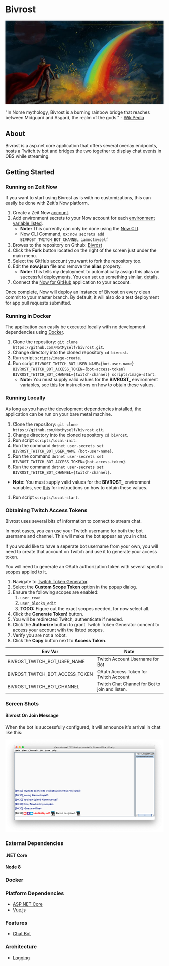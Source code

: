 # Bivrost

![Bivrost](/docs/images/bivrost-readme-header.jpg?raw=true "Bivrost")

"In Norse mythology, Bivrost is a burning rainbow bridge that reaches between Midguard and Asgard, the realm of the gods." - [WikiPedia](https://en.wikipedia.org/wiki/Bifr%C3%B6st)

## About

Bivrost is a asp.net core application that offers several overlay endpoints, hosts a Twitch.tv bot and bridges the two together to display chat events in OBS while streaming.

## Getting Started

### Running on Zeit Now

If you want to start using Bivrost as is with no customizations, this can easily be done with Zeit's Now platform.

1. Create a Zeit Now [account](https://zeit.co/signup).
2. Add environment secrets to your Now account for each [environment variable listed](#obtaining-twitch-access-tokens).
   - **Note:** This currently can only be done using the [Now CLI](https://zeit.co/download#now-cli).
   - Now CLI Command, ex: `now secrets add BIVROST_TWITCH_BOT_CHANNEL iamnotmyself`
3. Browes to the repository on Github: [Bivrost](https://github.com/NotMyself/bivrost)
4. Click the **Fork** button located on the right of the screen just under the main menu.
5. Select the GitHub account you want to fork the repository too.
6. Edit the **now.json** file and remove the **alias** property.
   - **Note:** This tells my deployment to automatically assign this alias on successful deployments. You can set up something similar, [details](https://zeit.co/docs/v2/domains-and-aliases/aliasing-a-deployment).
7. Connect the [Now for GitHub](https://zeit.co/github) application to your account.

Once complete, Now will deploy an instance of Bivrost on every clean commit to your master branch. By default, it will also do a test deployment for app pull requests submitted.

### Running in Docker

The application can easily be executed locally with no development dependencies using [Docker](https://www.docker.com/).

1. Clone the repository: `git clone https://github.com/NotMyself/bivrost.git`.
2. Change directory into the cloned repository `cd bivrost`.
3. Run script `scripts/image-create`.
4. Run script `BIVROST_TWITCH_BOT_USER_NAME={bot-user-name} BIVROST_TWITCH_BOT_ACCESS_TOKEN={bot-access-token} BIVROST_TWITCH_BOT_CHANNEL={twitch-channel} scripts/image-start`.
   - **Note:** You must supply valid values for the **BIVROST_** environment variables, see [this](#obtaining-twitch-access-tokens) for instructions on how to obtain these values.

### Running Locally

As long as you have the development dependencies installed, the application can be run on your bare metal machine.

1. Clone the repository: `git clone https://github.com/NotMyself/bivrost.git`.
1. Change directory into the cloned repository `cd bivrost`.
1. Run script `scripts/local-init`.
1. Run the command `dotnet user-secrets set BIVROST_TWITCH_BOT_USER_NAME {bot-user-name}`.
1. Run the command `dotnet user-secrets set BIVROST_TWITCH_BOT_ACCESS_TOKEN={bot-access-token}`.
1. Run the command `dotnet user-secrets set BIVROST_TWITCH_BOT_CHANNEL={twitch-channel}`.
  - **Note:** You must supply valid values for the **BIVROST_** environment variables, see [this](#obtaining-twitch-access-tokens) for instructions on how to obtain these values.
1. Run script `scripts/local-start`.

### Obtaining Twitch Access Tokens

Bivrost uses several bits of information to connect to stream chat.

In most cases, you can use your Twitch username for both the bot username and channel. This will make the bot appear as you in chat.

If you would like to have a seperate bot username from your own, you will need to create that account on Twitch and use it to generate your access token.

You will need to generate an OAuth authorization token with several specific scopes applied to it.

1. Navigate to [Twitch Token Generator](https://twitchtokengenerator.com).
2. Select the **Custom Scope Token** option in the popup dialog.
3. Ensure the following scopes are enabled:
   1. `user_read`
   2. `user_blocks_edit`
   3. **TODO:** Figure out the exact scopes needed, for now select all.
4. Click the **Generate Token!** button.
5. You will be redirected Twitch, authenticate if needed.
6. Click the **Authorize** button to grant Twitch Token Generator concent to access your account with the listed scopes.
7. Verify you are not a robot.
8. Click the **Copy** button next to **Access Token**.


| Env Var | Note |
|---|---|
| BIVROST_TWITCH_BOT_USER_NAME | Twitch Account Username for Bot |
| BIVROST_TWITCH_BOT_ACCESS_TOKEN | OAuth Access Token for Twitch Account |
| BIVROST_TWITCH_BOT_CHANNEL | Twitch Chat Channel for Bot to join and listen. |

### Screen Shots

#### Bivrost On Join Message

When the bot is successfully configured, it will announce it's arrival in chat like this:

![Bivrost On Join Message](/docs/images/bivrost-on-join-messsage.png?raw=true "Bivrost On Join Message")

### External Dependencies

#### .NET Core

#### Node 8

### Docker

### Platform Dependencies

- [ASP.NET Core](https://www.asp.net/mvc)
- [Vue.js](https://vuejs.org/)

### Features

- [Chat Bot](docs/mockups/chat-bot/readme.md)

### Architecture

- [Logging](docs/logging.md)
